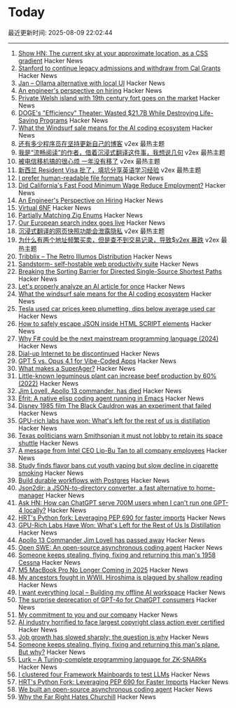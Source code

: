 # Today

最近更新时间: 2025-08-09 22:02:44

--- 
1. [Show HN: The current sky at your approximate location, as a CSS gradient](https://sky.dlazaro.ca) Hacker News
2. [Stanford to continue legacy admissions and withdraw from Cal Grants](https://www.forbes.com/sites/michaeltnietzel/2025/08/08/stanford-to-continue-legacy-admissions-and-withdraw-from-cal-grants/) Hacker News
3. [Jan – Ollama alternative with local UI](https://github.com/menloresearch/jan) Hacker News
4. [An engineer's perspective on hiring](https://jyn.dev/an-engineers-perspective-on-hiring) Hacker News
5. [Private Welsh island with 19th century fort goes on the market](https://www.cnn.com/2025/08/08/business/thorne-island-fort-wales-scli-intl) Hacker News
6. [DOGE's "Efficiency" Theater: Wasted $21.7B While Destroying Life-Saving Programs](https://www.techdirt.com/2025/08/08/doges-efficiency-theater-wasted-21-7-billion-while-destroying-life-saving-programs-based-on-conspiracy-theories/) Hacker News
7. [What the Windsurf sale means for the AI coding ecosystem](https://ethanding.substack.com/p/windsurf-gets-margin-called) Hacker News
8. [还有多少程序员在坚持更新自己的博客](https://www.v2ex.com/t/1151209) v2ex 最热主题
9. [我是“流畅阅读”的作者，借着沉浸式翻译这件事，我想说几句](https://www.v2ex.com/t/1151203) v2ex 最热主题
10. [被电信移机搞的很心烦 一年没有移了](https://www.v2ex.com/t/1151172) v2ex 最热主题
11. [新西兰 Resident Visa 批了，填坑分享英语学习经验](https://www.v2ex.com/t/1151166) v2ex 最热主题
12. [I prefer human-readable file formats](https://adele.pollux.casa/check-human.php?redirect=%2Fgemlog%2F2025-08-04_why_I_prefer_human-readble_file_formats.gmi) Hacker News
13. [Did California's Fast Food Minimum Wage Reduce Employment?](https://www.nber.org/papers/w34033) Hacker News
14. [An Engineer's Perspective on Hiring](https://jyn.dev/an-engineers-perspective-on-hiring) Hacker News
15. [Virtual 6NF](https://minimalmodeling.substack.com/p/virtual-6nf) Hacker News
16. [Partially Matching Zig Enums](https://matklad.github.io/2025/08/08/partially-matching-zig-enums.html) Hacker News
17. [Our European search index goes live](https://blog.ecosia.org/launching-our-european-search-index/) Hacker News
18. [沉浸式翻译的网页快照功能会泄露隐私](https://www.v2ex.com/t/1151165) v2ex 最热主题
19. [为什么有两个地址频繁买卖，但是查不到交易记录，导致$v2ex 暴跌](https://www.v2ex.com/t/1151155) v2ex 最热主题
20. [Tribblix – The Retro Illumos Distribution](http://www.tribblix.org/) Hacker News
21. [Sandstorm- self-hostable web productivity suite](https://sandstorm.org/) Hacker News
22. [Breaking the Sorting Barrier for Directed Single-Source Shortest Paths](https://arxiv.org/abs/2504.17033) Hacker News
23. [Let's properly analyze an AI article for once](https://nibblestew.blogspot.com/2025/08/lets-properly-analyze-ai-article-for.html) Hacker News
24. [What the windsurf sale means for the AI coding ecosystem](https://ethanding.substack.com/p/windsurf-gets-margin-called) Hacker News
25. [Tesla used car prices keep plumetting, dips below average used car](https://electrek.co/2025/08/08/tesla-used-car-prices-keep-plumetting-now-literrally-cheaper-than-average-used-car/) Hacker News
26. [How to safely escape JSON inside HTML SCRIPT elements](https://sirre.al/2025/08/06/safe-json-in-script-tags-how-not-to-break-a-site/) Hacker News
27. [Why F# could be the next mainstream programming language (2024)](https://blog.snork.dev/posts/why-f--could-be-the-next-mainstream-programming-language-.html) Hacker News
28. [Dial-up Internet to be discontinued](https://help.aol.com/articles/dial-up-internet-to-be-discontinued) Hacker News
29. [GPT 5 vs. Opus 4.1 for Vibe-Coded Apps](https://www.instantdb.com/essays/gpt_5_vs_opus_4) Hacker News
30. [What makes a SuperAger?](https://news.northwestern.edu/stories/2025/08/what-makes-a-superager/) Hacker News
31. [Little-known leguminous plant can increase beef production by 60% (2022)](https://www.embrapa.br/en/busca-de-noticias/-/noticia/75361634/little-known-leguminous-plant-can-increase-beef-production-by-60) Hacker News
32. [Jim Lovell, Apollo 13 commander, has died](https://www.nasa.gov/news-release/acting-nasa-administrator-reflects-on-legacy-of-astronaut-jim-lovell/) Hacker News
33. [Efrit: A native elisp coding agent running in Emacs](https://github.com/steveyegge/efrit) Hacker News
34. [Disney 1985 film The Black Cauldron was an experiment that failed](https://www.bbc.com/culture/article/20250807-the-radical-film-that-became-a-disaster-for-disney) Hacker News
35. [GPU-rich labs have won: What's left for the rest of us is distillation](https://inference.net/blog/what-s-left-is-distillation) Hacker News
36. [Texas politicians warn Smithsonian it must not lobby to retain its space shuttle](https://arstechnica.com/space/2025/08/texas-politicians-warn-smithsonian-it-must-not-lobby-to-retain-its-space-shuttle/) Hacker News
37. [A message from Intel CEO Lip-Bu Tan to all company employees](https://newsroom.intel.com/corporate/my-commitment-to-you-and-our-company) Hacker News
38. [Study finds flavor bans cut youth vaping but slow decline in cigarette smoking](https://medicalxpress.com/news/2025-07-flavor-youth-vaping-decline-cigarette.html) Hacker News
39. [Build durable workflows with Postgres](https://www.dbos.dev/blog/why-postgres-durable-execution) Hacker News
40. [Json2dir: a JSON-to-directory converter, a fast alternative to home-manager](https://github.com/alurm/json2dir) Hacker News
41. [Ask HN: How can ChatGPT serve 700M users when I can't run one GPT-4 locally?](https://news.ycombinator.com/item?id=44840728) Hacker News
42. [HRT's Python fork: Leveraging PEP 690 for faster imports](https://www.hudsonrivertrading.com/hrtbeat/inside-hrts-python-fork/) Hacker News
43. [GPU-Rich Labs Have Won: What's Left for the Rest of Us Is Distillation](https://inference.net/blog/what-s-left-is-distillation) Hacker News
44. [Apollo 13 Commander Jim Lovell has passed away](https://www.nasa.gov/news-release/acting-nasa-administrator-reflects-on-legacy-of-astronaut-jim-lovell/) Hacker News
45. [Open SWE: An open-source asynchronous coding agent](https://blog.langchain.com/introducing-open-swe-an-open-source-asynchronous-coding-agent/) Hacker News
46. [Someone keeps stealing, flying, fixing and returning this man's 1958 Cessna](https://www.latimes.com/california/story/2025-08-08/mystery-plane-thief) Hacker News
47. [M5 MacBook Pro No Longer Coming in 2025](https://www.macrumors.com/2025/07/10/no-m5-macbook-pro-2025/) Hacker News
48. [My ancestors fought in WWII. Hiroshima is plagued by shallow reading](https://www.washingtonpost.com/opinions/2025/08/08/world-war-ii-hiroshima-history-memories/) Hacker News
49. [I want everything local – Building my offline AI workspace](https://instavm.io/blog/building-my-offline-ai-workspace) Hacker News
50. [The surprise deprecation of GPT-4o for ChatGPT consumers](https://simonwillison.net/2025/Aug/8/surprise-deprecation-of-gpt-4o/) Hacker News
51. [My commitment to you and our company](https://newsroom.intel.com/corporate/my-commitment-to-you-and-our-company) Hacker News
52. [AI industry horrified to face largest copyright class action ever certified](https://arstechnica.com/tech-policy/2025/08/ai-industry-horrified-to-face-largest-copyright-class-action-ever-certified/) Hacker News
53. [Job growth has slowed sharply; the question is why](https://stayathomemacro.substack.com/p/job-growth-has-slowed-sharply-the) Hacker News
54. [Someone keeps stealing, flying, fixing and returning this man's plane. But why?](https://www.latimes.com/california/story/2025-08-08/mystery-plane-thief) Hacker News
55. [Lurk – A Turing-complete programming language for ZK-SNARKs](https://github.com/lurk-lab/lurk) Hacker News
56. [I clustered four Framework Mainboards to test LLMs](https://www.jeffgeerling.com/blog/2025/i-clustered-four-framework-mainboards-test-huge-llms) Hacker News
57. [HRT's Python Fork: Leveraging PEP 690 for Faster Imports](https://www.hudsonrivertrading.com/hrtbeat/inside-hrts-python-fork/) Hacker News
58. [We built an open-source asynchronous coding agent](https://blog.langchain.com/introducing-open-swe-an-open-source-asynchronous-coding-agent/) Hacker News
59. [Why the Far Right Hates Churchill](https://www.wsj.com/politics/why-the-far-right-hates-churchill-20fdc710) Hacker News
